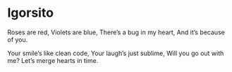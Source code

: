 # Igorsito

Roses are red,
Violets are blue,
There’s a bug in my heart,
And it’s because of you.

Your smile’s like clean code,
Your laugh’s just sublime,
Will you go out with me?
Let’s merge hearts in time.
